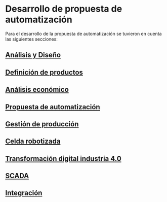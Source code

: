 
# Desarrollo de propuesta de automatización 
 
Para el desarrollo de la propuesta de automatización se tuvieron en cuenta las siguientes secciones:

## [Análisis y Diseño](./1-analisis-disenio)

## [Definición de productos](./2-definicion-de-productos)

## [Análisis económico](./3-analisis-economico)

## [Propuesta de automatización](./4-propuesta)

## [Gestión de producción](./5-gestion-produccion)

## [Celda robotizada](./6-celda-robotizada)

## [Transformación digital industria 4.0](./7-transformacion-digital)

## [SCADA](./8-SCADA)

## [Integración](./9-integracion)

<!---
[tecnomatix](/tecnomatix_report)

$$ x = {-b \pm \sqrt{b^2-4ac} \over 2a} $$
-->
